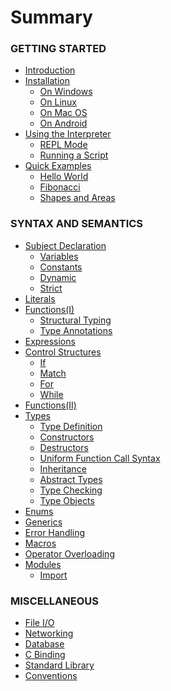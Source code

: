 # Summary

### GETTING STARTED

* [Introduction](README.md)
* [Installation](installation/README.md)
    * [On Windows]()
    * [On Linux]()
    * [On Mac OS]()
    * [On Android]()
* [Using the Interpreter](using_the_interpreter/README.md)
    * [REPL Mode]()
    * [Running a Script]()
* [Quick Examples](quick_examples/README.md)
    * [Hello World]()
    * [Fibonacci]()
    * [Shapes and Areas]()

### SYNTAX AND SEMANTICS

* [Subject Declaration](subject_declaration/README.md)
    * [Variables]()
    * [Constants]()
    * [Dynamic]()
    * [Strict]()
* [Literals]()
* [Functions(I)]
    * [Structural Typing]()
    * [Type Annotations]()
* [Expressions]()
* [Control Structures](control_structures/README.md)
    * [If]()
    * [Match]()
    * [For]()
    * [While]()
* [Functions(II)]()
* [Types](types/README.md)
    * [Type Definition]()
    * [Constructors]()
    * [Destructors]()
    * [Uniform Function Call Syntax]()
    * [Inheritance]()
    * [Abstract Types]()
    * [Type Checking]()
    * [Type Objects]()
* [Enums]()
* [Generics]()
* [Error Handling]()
* [Macros]()
* [Operator Overloading]()
* [Modules](modules/README.md)
    * [Import]()

### MISCELLANEOUS

* [File I/O]()
* [Networking]()
* [Database]()
* [C Binding]()
* [Standard Library]()
* [Conventions]()

[Functions(I)]: functions(I)/README.md
[//]: <> (29/01/17)
